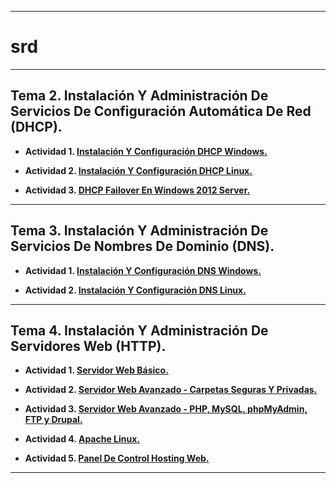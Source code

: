 ___

# srd

___

## **Tema 2. Instalación Y Administración De Servicios De Configuración Automática De Red (DHCP).**

* **Actividad 1. [Instalación Y Configuración DHCP Windows.](https://github.com/NoeClariNista/srd/blob/master/trim1/u2/instalacion_y_configuracion_dhcp_windows.md)**

* **Actividad 2. [Instalación Y Configuración DHCP Linux.](https://github.com/NoeClariNista/srd/blob/master/trim1/u2/instalacion_y_configuracion_dhcp_linux.md)**

* **Actividad 3. [DHCP Failover En Windows 2012 Server.](https://github.com/NoeClariNista/srd/blob/master/trim1/u2/dhcp_failover_en_windows_2012_server.md)**

---

## **Tema 3. Instalación Y Administración De Servicios De Nombres De Dominio (DNS).**

* **Actividad 1. [Instalación Y Configuración DNS Windows.](https://github.com/NoeClariNista/srd/blob/master/trim1/u3/instalacion_y_configuracion_dns_w2012.md)**

* **Actividad 2. [Instalación Y Configuración DNS Linux.](https://github.com/NoeClariNista/srd/blob/master/trim1/u3/servidor_dns_linux_bind9.md)**

---

## **Tema 4. Instalación Y Administración De Servidores Web (HTTP).**

* **Actividad 1. [Servidor Web Básico.](https://github.com/NoeClariNista/srd/blob/master/trim1/u4/servidor_web_basico.md)**

* **Actividad 2. [Servidor Web Avanzado - Carpetas Seguras Y Privadas.](https://github.com/NoeClariNista/srd/blob/master/trim1/u4/servidor_web_avanzado.md)**

* **Actividad 3. [Servidor Web Avanzado - PHP, MySQL, phpMyAdmin, FTP y Drupal.](https://github.com/NoeClariNista/srd/blob/master/trim1/u4/servidor_web_avanzado_2.md)**

* **Actividad 4. [Apache Linux.](https://github.com/NoeClariNista/srd/blob/master/trim1/u4/apache_linux.md)**

* **Actividad 5. [Panel De Control Hosting Web.](https://github.com/NoeClariNista/srd/blob/master/trim1/u4/panel_de_control_hosting_web.md)**

---

